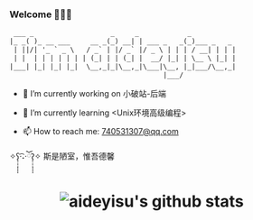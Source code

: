 ### Welcome 👾🥶👾 

```txt
 ___ _                   _     _            _
|_ _( )_ __ ___     __ _(_) __| | ___ _   _(_)___ _   _
 | ||/| '_ ` _ \   / _` | |/ _` |/ _ \ | | | / __| | | |
 | |  | | | | | | | (_| | | (_| |  __/ |_| | \__ \ |_| |
|___| |_| |_| |_|  \__,_|_|\__,_|\___|\__, |_|___/\__,_|
                                      |___/
```

- 🔭 I’m currently working on 小破站-后端

- 🌱 I’m currently learning <Unix环境高级编程>

- 📫 How to reach me:  740531307@qq.com

✧ʕ̢̣̣̣̣̩̩̩̩·͡˔·ོɁ̡̣̣̣̣̩̩̩̩✧   斯是陋室，惟吾德馨

<h1 align="center">

![aideyisu's github stats](https://github-readme-stats.vercel.app/api?username=aideyisu&theme=radical&show_icons=true&count_private=true)

<!--
**aideyisu/aideyisu** is a ✨ _special_ ✨ repository because its `README.md` (this file) appears on your GitHub profile.

Here are some ideas to get you started:

- 🔭 I’m currently working on ...
- 🌱 I’m currently learning ...
- 👯 I’m looking to collaborate on ...
- 🤔 I’m looking for help with ...
- 💬 Ask me about ...
- 📫 How to reach me: ...
- 😄 Pronouns: ...
- ⚡ Fun fact: ...
-->
